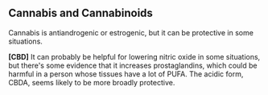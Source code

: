 ## Cannabis and Cannabinoids

Cannabis is antiandrogenic or estrogenic, but it can be protective in some situations.

**[CBD]**
It can probably be helpful for lowering nitric oxide in some situations, but there's some evidence that it increases prostaglandins, which could be harmful in a person whose tissues have a lot of PUFA. The acidic form, CBDA, seems likely to be more broadly protective.
